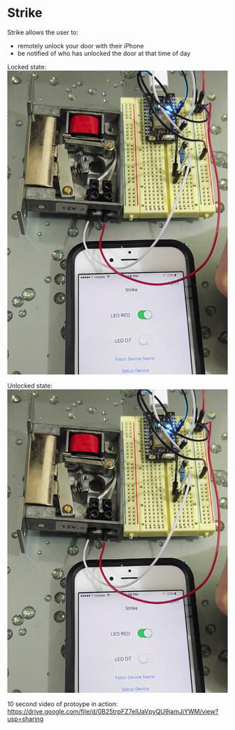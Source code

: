 # Strike

Strike allows the user to:
  - remotely unlock your door with their iPhone 
  - be notified of who has unlocked the door at that time of day

Locked state:
![alt tag](https://github.com/ericysze/Strike/blob/master/Images/Screen%20Shot%202016-03-18%20at%206.37.41%20PM.png)

Unlocked state:
![alt tag](https://raw.githubusercontent.com/ericysze/Strike/master/Images/Screen%20Shot%202016-03-18%20at%206.37.41%20PM.png)

10 second video of protoype in action:
https://drive.google.com/file/d/0B25trpFZ7elUaVpyQU9jamJiYWM/view?usp=sharing
